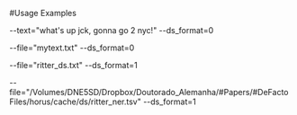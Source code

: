#Usage Examples

--text="what's up jck, gonna go 2 nyc!" --ds_format=0


--file="mytext.txt" --ds_format=0

--file="ritter_ds.txt" --ds_format=1

--file="/Volumes/DNE5SD/Dropbox/Doutorado_Alemanha/#Papers/#DeFacto Files/horus/cache/ds/ritter_ner.tsv" --ds_format=1